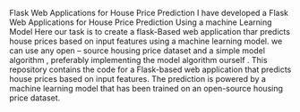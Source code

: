 Flask Web Applications for House Price Prediction
         I have developed a Flask Web Applications for House Price Prediction Using a machine Learning Model 
Here our task is to create a flask-Based web application thar predicts house prices based on input features using a machine learning model.
we  can use any open – source housing price dataset and a simple model algorithm , preferably implementing the model algorithm ourself .
This repository contains the code for a Flask-based web application that predicts house prices based on input features. The prediction is powered by a machine learning model that has been trained on an open-source housing price dataset.

